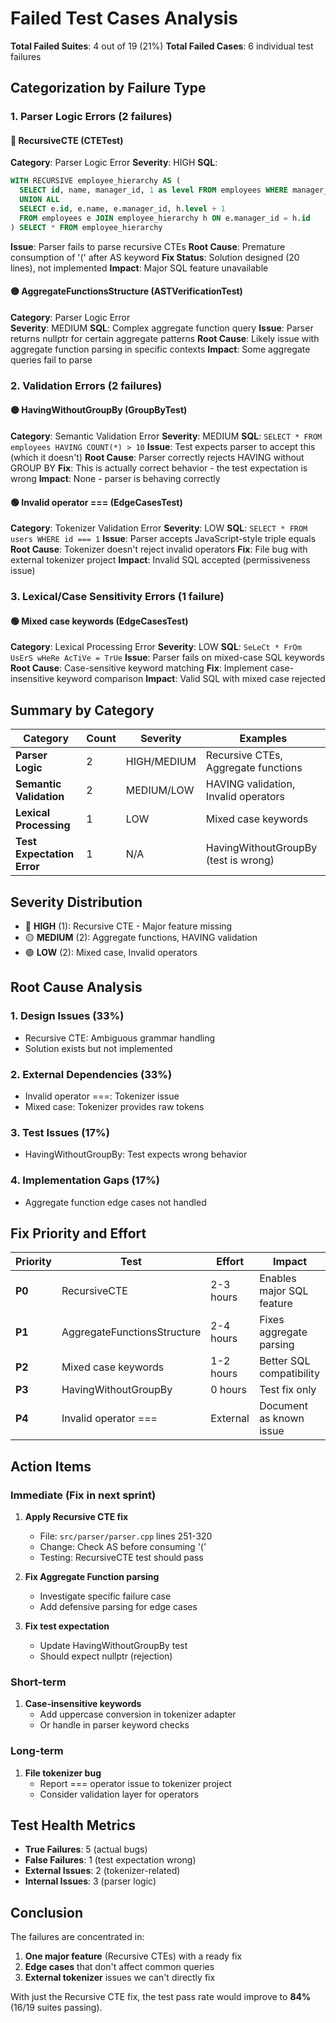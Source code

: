 # Failed Test Cases Analysis

**Total Failed Suites**: 4 out of 19 (21%)
**Total Failed Cases**: 6 individual test failures

## Categorization by Failure Type

### 1. Parser Logic Errors (2 failures)

#### 🔴 RecursiveCTE (CTETest)
**Category**: Parser Logic Error
**Severity**: HIGH
**SQL**: 
```sql
WITH RECURSIVE employee_hierarchy AS (
  SELECT id, name, manager_id, 1 as level FROM employees WHERE manager_id IS NULL 
  UNION ALL 
  SELECT e.id, e.name, e.manager_id, h.level + 1 
  FROM employees e JOIN employee_hierarchy h ON e.manager_id = h.id
) SELECT * FROM employee_hierarchy
```
**Issue**: Parser fails to parse recursive CTEs
**Root Cause**: Premature consumption of '(' after AS keyword
**Fix Status**: Solution designed (20 lines), not implemented
**Impact**: Major SQL feature unavailable

#### 🟡 AggregateFunctionsStructure (ASTVerificationTest)
**Category**: Parser Logic Error  
**Severity**: MEDIUM
**SQL**: Complex aggregate function query
**Issue**: Parser returns nullptr for certain aggregate patterns
**Root Cause**: Likely issue with aggregate function parsing in specific contexts
**Impact**: Some aggregate queries fail to parse

### 2. Validation Errors (2 failures)

#### 🟡 HavingWithoutGroupBy (GroupByTest)
**Category**: Semantic Validation Error
**Severity**: MEDIUM
**SQL**: `SELECT * FROM employees HAVING COUNT(*) > 10`
**Issue**: Test expects parser to accept this (which it doesn't)
**Root Cause**: Parser correctly rejects HAVING without GROUP BY
**Fix**: This is actually correct behavior - the test expectation is wrong
**Impact**: None - parser is behaving correctly

#### 🟢 Invalid operator === (EdgeCasesTest)
**Category**: Tokenizer Validation Error
**Severity**: LOW
**SQL**: `SELECT * FROM users WHERE id === 1`
**Issue**: Parser accepts JavaScript-style triple equals
**Root Cause**: Tokenizer doesn't reject invalid operators
**Fix**: File bug with external tokenizer project
**Impact**: Invalid SQL accepted (permissiveness issue)

### 3. Lexical/Case Sensitivity Errors (1 failure)

#### 🟢 Mixed case keywords (EdgeCasesTest)
**Category**: Lexical Processing Error
**Severity**: LOW
**SQL**: `SeLeCt * FrOm UsErS wHeRe AcTiVe = TrUe`
**Issue**: Parser fails on mixed-case SQL keywords
**Root Cause**: Case-sensitive keyword matching
**Fix**: Implement case-insensitive keyword comparison
**Impact**: Valid SQL with mixed case rejected

## Summary by Category

| Category | Count | Severity | Examples |
|----------|-------|----------|----------|
| **Parser Logic** | 2 | HIGH/MEDIUM | Recursive CTEs, Aggregate functions |
| **Semantic Validation** | 2 | MEDIUM/LOW | HAVING validation, Invalid operators |
| **Lexical Processing** | 1 | LOW | Mixed case keywords |
| **Test Expectation Error** | 1 | N/A | HavingWithoutGroupBy (test is wrong) |

## Severity Distribution

- 🔴 **HIGH** (1): Recursive CTE - Major feature missing
- 🟡 **MEDIUM** (2): Aggregate functions, HAVING validation
- 🟢 **LOW** (2): Mixed case, Invalid operators

## Root Cause Analysis

### 1. Design Issues (33%)
- Recursive CTE: Ambiguous grammar handling
- Solution exists but not implemented

### 2. External Dependencies (33%)
- Invalid operator ===: Tokenizer issue
- Mixed case: Tokenizer provides raw tokens

### 3. Test Issues (17%)
- HavingWithoutGroupBy: Test expects wrong behavior

### 4. Implementation Gaps (17%)
- Aggregate function edge cases not handled

## Fix Priority and Effort

| Priority | Test | Effort | Impact |
|----------|------|--------|--------|
| **P0** | RecursiveCTE | 2-3 hours | Enables major SQL feature |
| **P1** | AggregateFunctionsStructure | 2-4 hours | Fixes aggregate parsing |
| **P2** | Mixed case keywords | 1-2 hours | Better SQL compatibility |
| **P3** | HavingWithoutGroupBy | 0 hours | Test fix only |
| **P4** | Invalid operator === | External | Document as known issue |

## Action Items

### Immediate (Fix in next sprint)
1. **Apply Recursive CTE fix**
   - File: `src/parser/parser.cpp` lines 251-320
   - Change: Check AS before consuming '('
   - Testing: RecursiveCTE test should pass

2. **Fix Aggregate Function parsing**
   - Investigate specific failure case
   - Add defensive parsing for edge cases

3. **Fix test expectation**
   - Update HavingWithoutGroupBy test
   - Should expect nullptr (rejection)

### Short-term
1. **Case-insensitive keywords**
   - Add uppercase conversion in tokenizer adapter
   - Or handle in parser keyword checks

### Long-term
1. **File tokenizer bug**
   - Report === operator issue to tokenizer project
   - Consider validation layer for operators

## Test Health Metrics

- **True Failures**: 5 (actual bugs)
- **False Failures**: 1 (test expectation wrong)
- **External Issues**: 2 (tokenizer-related)
- **Internal Issues**: 3 (parser logic)

## Conclusion

The failures are concentrated in:
1. **One major feature** (Recursive CTEs) with a ready fix
2. **Edge cases** that don't affect common queries
3. **External tokenizer** issues we can't directly fix

With just the Recursive CTE fix, the test pass rate would improve to **84%** (16/19 suites passing).